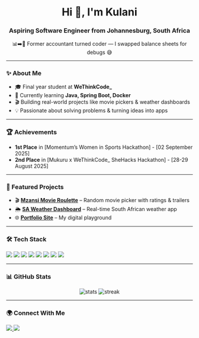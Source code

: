 <h1 align="center">Hi 👋, I'm Kulani</h1>
<h3 align="center">Aspiring Software Engineer from Johannesburg, South Africa</h3>

<p align="center">📊➡️🐞 Former accountant turned coder — I swapped balance sheets for debugs 😅</p>


---

### ✨ About Me
- 🎓 Final year student at **WeThinkCode_**
- 🌱 Currently learning **Java, Spring Boot, Docker**
- 🎬 Building real-world projects like movie pickers & weather dashboards
- 💡 Passionate about solving problems & turning ideas into apps


---
### 🏆 Achievements
- **1st Place** in [Momentum’s Women in Sports Hackathon] - [02 September 2025]
- **2nd Place** in  [Mukuru x WeThinkCode_ SheHacks Hackathon] - [28-29 August 2025]
---

### 🚀 Featured Projects  
- 🎬 [**Mzansi Movie Roulette**](https://kulani-mm.github.io/Movie-Roulette/) – Random movie picker with ratings & trailers  
- 🌦️ [**SA Weather Dashboard**](https://sa-weather-dashboard.onrender.com) – Real-time South African weather app  
- 🌐 [**Portfolio Site**](https://kulani-mm.github.io) – My digital playground  

---

### 🛠️ Tech Stack  
<p align="left">
  <img src="https://img.shields.io/badge/Java-%23ED8B00.svg?style=for-the-badge&logo=java&logoColor=white" />
  <img src="https://img.shields.io/badge/Python-3776AB?style=for-the-badge&logo=python&logoColor=white" />
  <img src="https://img.shields.io/badge/Spring%20Boot-6DB33F?style=for-the-badge&logo=springboot&logoColor=white" />
  <img src="https://img.shields.io/badge/Docker-2496ED?style=for-the-badge&logo=docker&logoColor=white" />
  <img src="https://img.shields.io/badge/Linux-FCC624?style=for-the-badge&logo=linux&logoColor=black" />
  <img src="https://img.shields.io/badge/HTML5-E34F26?style=for-the-badge&logo=html5&logoColor=white" />
  <img src="https://img.shields.io/badge/CSS3-1572B6?style=for-the-badge&logo=css3&logoColor=white" />
  <img src="https://img.shields.io/badge/JavaScript-F7DF1E?style=for-the-badge&logo=javascript&logoColor=black" />
</p>

---

### 📊 GitHub Stats  
<p align="center">
  <img src="https://github-readme-stats.vercel.app/api?username=Kulani-MM&show_icons=true&theme=tokyonight" alt="stats" />
  <img src="https://github-readme-streak-stats.herokuapp.com/?user=Kulani-MM&theme=tokyonight" alt="streak" />
</p>

---

### 🌍 Connect With Me  
<p align="left">
  <a href="https://www.linkedin.com/in/kulani-mj/">
    <img src="https://img.shields.io/badge/LinkedIn-%230077B5.svg?style=for-the-badge&logo=linkedin&logoColor=white" />
  </a>
  <a href="https://github.com/Kulani-MM">
    <img src="https://img.shields.io/badge/GitHub-%23121011.svg?style=for-the-badge&logo=github&logoColor=white" />
  </a>
</p>
